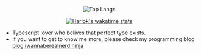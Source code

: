 <div align="center">  

  ![Top Langs](https://github-readme-stats.vercel.app/api/top-langs/?username=IwannaBerealnerD&layout=compact)
  
  [![Harlok's wakatime stats](https://github-readme-stats.vercel.app/api/wakatime?username=IwannaBerealnerD)](https://github.com/anuraghazra/github-readme-stats)
</div>


- Typescript lover who belives that perfect type exists.
- If you want to get to know me more, please check my programming blog [blog.iwannaberealnerd.ninja](https://blog.iwannaberealnerd.ninja/develog)
